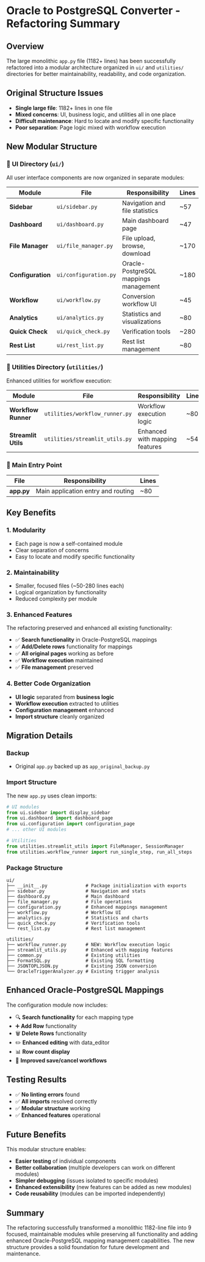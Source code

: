 # Oracle to PostgreSQL Converter - Refactoring Summary

## Overview

The large monolithic `app.py` file (1182+ lines) has been successfully refactored into a modular architecture organized in `ui/` and `utilities/` directories for better maintainability, readability, and code organization.

## Original Structure Issues

- **Single large file**: 1182+ lines in one file
- **Mixed concerns**: UI, business logic, and utilities all in one place
- **Difficult maintenance**: Hard to locate and modify specific functionality
- **Poor separation**: Page logic mixed with workflow execution

## New Modular Structure

### 📁 UI Directory (`ui/`)

All user interface components are now organized in separate modules:

| Module | File | Responsibility | Lines |
|--------|------|----------------|-------|
| **Sidebar** | `ui/sidebar.py` | Navigation and file statistics | ~57 |
| **Dashboard** | `ui/dashboard.py` | Main dashboard page | ~47 |
| **File Manager** | `ui/file_manager.py` | File upload, browse, download | ~170 |
| **Configuration** | `ui/configuration.py` | Oracle-PostgreSQL mappings management | ~180 |
| **Workflow** | `ui/workflow.py` | Conversion workflow UI | ~45 |
| **Analytics** | `ui/analytics.py` | Statistics and visualizations | ~80 |
| **Quick Check** | `ui/quick_check.py` | Verification tools | ~280 |
| **Rest List** | `ui/rest_list.py` | Rest list management | ~80 |

### 🔧 Utilities Directory (`utilities/`)

Enhanced utilities for workflow execution:

| Module | File | Responsibility | Lines |
|--------|------|----------------|-------|
| **Workflow Runner** | `utilities/workflow_runner.py` | Workflow execution logic | ~80 |
| **Streamlit Utils** | `utilities/streamlit_utils.py` | Enhanced with mapping features | ~548 |

### 🚀 Main Entry Point

| File | Responsibility | Lines |
|------|----------------|-------|
| **app.py** | Main application entry and routing | ~80 |

## Key Benefits

### 1. **Modularity**

- Each page is now a self-contained module
- Clear separation of concerns
- Easy to locate and modify specific functionality

### 2. **Maintainability**

- Smaller, focused files (~50-280 lines each)
- Logical organization by functionality
- Reduced complexity per module

### 3. **Enhanced Features**

The refactoring preserved and enhanced all existing functionality:

- ✅ **Search functionality** in Oracle-PostgreSQL mappings
- ✅ **Add/Delete rows** functionality for mappings
- ✅ **All original pages** working as before
- ✅ **Workflow execution** maintained
- ✅ **File management** preserved

### 4. **Better Code Organization**

- **UI logic** separated from **business logic**
- **Workflow execution** extracted to utilities
- **Configuration management** enhanced
- **Import structure** cleanly organized

## Migration Details

### Backup

- Original `app.py` backed up as `app_original_backup.py`

### Import Structure

The new `app.py` uses clean imports:

```python
# UI modules
from ui.sidebar import display_sidebar
from ui.dashboard import dashboard_page
from ui.configuration import configuration_page
# ... other UI modules

# Utilities
from utilities.streamlit_utils import FileManager, SessionManager
from utilities.workflow_runner import run_single_step, run_all_steps
```

### Package Structure

```
ui/
├── __init__.py              # Package initialization with exports
├── sidebar.py               # Navigation and stats
├── dashboard.py             # Main dashboard
├── file_manager.py          # File operations
├── configuration.py         # Enhanced mappings management
├── workflow.py              # Workflow UI
├── analytics.py             # Statistics and charts
├── quick_check.py           # Verification tools
└── rest_list.py             # Rest list management

utilities/
├── workflow_runner.py       # NEW: Workflow execution logic
├── streamlit_utils.py       # Enhanced with mapping features
├── common.py                # Existing utilities
├── FormatSQL.py             # Existing SQL formatting
├── JSONTOPLJSON.py          # Existing JSON conversion
└── OracleTriggerAnalyzer.py # Existing trigger analysis
```

## Enhanced Oracle-PostgreSQL Mappings

The configuration module now includes:

- 🔍 **Search functionality** for each mapping type
- ➕ **Add Row** functionality
- 🗑️ **Delete Rows** functionality
- ✏️ **Enhanced editing** with data_editor
- 📊 **Row count display**
- 💾 **Improved save/cancel workflows**

## Testing Results

- ✅ **No linting errors** found
- ✅ **All imports** resolved correctly
- ✅ **Modular structure** working
- ✅ **Enhanced features** operational

## Future Benefits

This modular structure enables:

- **Easier testing** of individual components
- **Better collaboration** (multiple developers can work on different modules)
- **Simpler debugging** (issues isolated to specific modules)
- **Enhanced extensibility** (new features can be added as new modules)
- **Code reusability** (modules can be imported independently)

## Summary

The refactoring successfully transformed a monolithic 1182-line file into 9 focused, maintainable modules while preserving all functionality and adding enhanced Oracle-PostgreSQL mapping management capabilities. The new structure provides a solid foundation for future development and maintenance.
